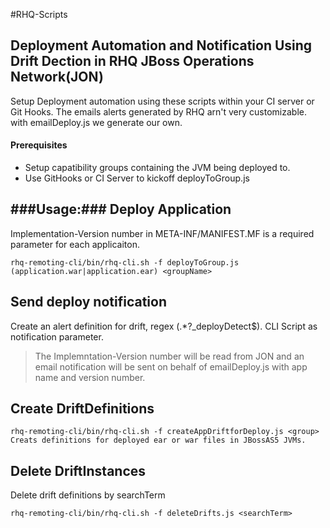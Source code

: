 #RHQ-Scripts

## Deployment Automation and Notification Using Drift Dection in RHQ JBoss Operations Network(JON)

Setup Deployment automation using these scripts within your CI server or Git Hooks.
The emails alerts generated by RHQ arn't very customizable.  with emailDeploy.js we generate our own.

#### Prerequisites ####
* Setup capatibility groups containing the JVM being deployed to. 
* Use GitHooks or CI Server to kickoff deployToGroup.js


###Usage:###
Deploy Application
---------------------
Implementation-Version number in META-INF/MANIFEST.MF is a required parameter for each applicaiton.

```
rhq-remoting-cli/bin/rhq-cli.sh -f deployToGroup.js (application.war|application.ear) <groupName>
```

Send deploy notification
------------------------
Create an alert definition for drift, regex (.*?_deployDetect$). CLI Script as notification parameter.

> The Implemntation-Version number will be read from JON and an email notification will be sent on behalf of emailDeploy.js with app name and version number.

Create DriftDefinitions
-----------------------

```
rhq-remoting-cli/bin/rhq-cli.sh -f createAppDriftforDeploy.js <group>
Creats definitions for deployed ear or war files in JBossAS5 JVMs.
```

Delete DriftInstances
---------------------
Delete drift definitions by searchTerm

```
rhq-remoting-cli/bin/rhq-cli.sh -f deleteDrifts.js <searchTerm>
```

